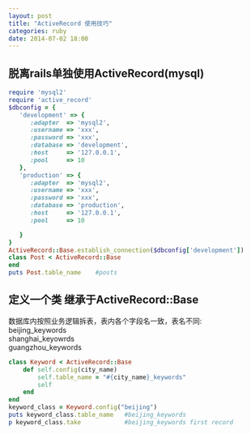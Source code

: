```yaml
---
layout: post
title: "ActiveRecord 使用技巧"
categories: ruby
date: 2014-07-02 18:00
---
```

## 脱离rails单独使用ActiveRecord(mysql)
```ruby
require 'mysql2'
require 'active_record'
$dbconfig = {
   'development' => {
      :adapter  => 'mysql2',
      :username => 'xxx',
      :password => 'xxx',
      :database => 'development',
      :host     => '127.0.0.1',
      :pool     => 10
   },
   'production' => {
      :adapter  => 'mysql2',
      :username => 'xxx',
      :password => 'xxx',
      :database => 'production',
      :host     => '127.0.0.1',
      :pool     => 10

   }
}
ActiveRecord::Base.establish_connection($dbconfig['development'])
class Post < ActiveRecord::Base
end
puts Post.table_name    #posts
```

## 定义一个类 继承于ActiveRecord::Base
数据库内按照业务逻辑拆表，表内各个字段名一致，表名不同:    
beijing\_keywords   
shanghai\_keyowrds   
guangzhou\_keywords   

```ruby
class Keyword < ActiveRecord::Base
    def self.config(city_name)
        self.table_name = "#{city_name}_keywords"
        self
    end
end
keyword_class = Keyword.config("beijing")
puts keyword_class.table_name   #beijing_keywords
p keyword_class.take            #beijing_keywords first record 
```

